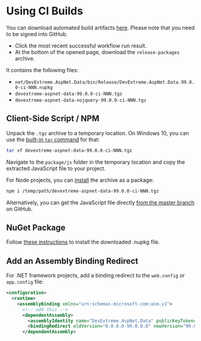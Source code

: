 # Using CI Builds

You can download automated build artifacts [here](https://github.com/DevExpress/DevExtreme.AspNet.Data/actions/workflows/ci.yml?query=branch%3Amaster). Please note that you need to be signed into GitHub.

- Click the most recent successful workflow run result. 
- At the bottom of the opened page, download the `release-packages` archive.

It contains the following files:
- `net/DevExtreme.AspNet.Data/bin/Release/DevExtreme.AspNet.Data.99.0.0-ci-NNN.nupkg`
- `devextreme-aspnet-data-99.0.0-ci-NNN.tgz`
- `devextreme-aspnet-data-nojquery-99.0.0-ci-NNN.tgz`

## Client-Side Script / NPM

Unpack the `.tgz` archive to a temporary location. On Windows 10, you can use the [built-in `tar` command](https://learn.microsoft.com/en-us/virtualization/community/team-blog/2017/20171219-tar-and-curl-come-to-windows) for that:

```bash
tar xf devextreme-aspnet-data-99.0.0-ci-NNN.tgz
```

Navigate to the `package/js` folder in the temporary location and copy the extracted JavaScript file to your project.

For Node projects, you can [install](https://docs.npmjs.com/cli/install) the archive as a package:

```bash
npm i /temp/path/devextreme-aspnet-data-99.0.0-ci-NNN.tgz
```

Alternatively, you can get the JavaScript file directly [from the master branch](https://raw.githubusercontent.com/DevExpress/DevExtreme.AspNet.Data/master/js/dx.aspnet.data.js) on GitHub.

## NuGet Package

Follow [these instructions](https://stackoverflow.com/q/10240029) to install the downloaded .nupkg file.

## Add an Assembly Binding Redirect

For .NET framework projects, add a binding redirect to the `web.config` or `app.config` file:

```xml
<configuration>
  <runtime>
    <assemblyBinding xmlns="urn:schemas-microsoft-com:asm.v1">
      <!-- add this -->
      <dependentAssembly>
        <assemblyIdentity name="DevExtreme.AspNet.Data" publicKeyToken="982f5dab1439d0f7"/>
        <bindingRedirect oldVersion="0.0.0.0-99.0.0.0" newVersion="99.0.0.0"/>
      </dependentAssembly>
```
